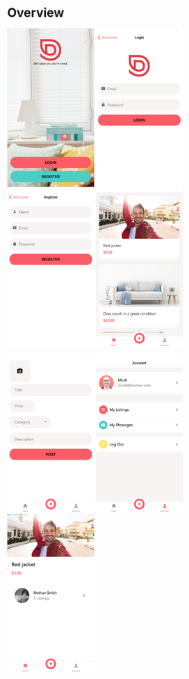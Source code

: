 # Overview
<p float="left">
    <img src="https://raw.githubusercontent.com/nathan211/react-native-journey/master/DoneWithIt/app/assets/screens/welcome.PNG" height="364" width="200"> 
    <img src="https://raw.githubusercontent.com/nathan211/react-native-journey/master/DoneWithIt/app/assets/screens/login.PNG" height="364" width="200">
    <img src="https://raw.githubusercontent.com/nathan211/react-native-journey/master/DoneWithIt/app/assets/screens/register.PNG" height="364" width="200">
    <img src="https://raw.githubusercontent.com/nathan211/react-native-journey/master/DoneWithIt/app/assets/screens/listings.PNG" height="364" width="200">
</p>
<p float="left">
    <img src="https://raw.githubusercontent.com/nathan211/react-native-journey/master/DoneWithIt/app/assets/screens/add-new.PNG" height="364" width="200">
    <img src="https://raw.githubusercontent.com/nathan211/react-native-journey/master/DoneWithIt/app/assets/screens/account.PNG" height="364" width="200">
    <img src="https://raw.githubusercontent.com/nathan211/react-native-journey/master/DoneWithIt/app/assets/screens/listing-details.PNG" height="364" width="200">
</p>

